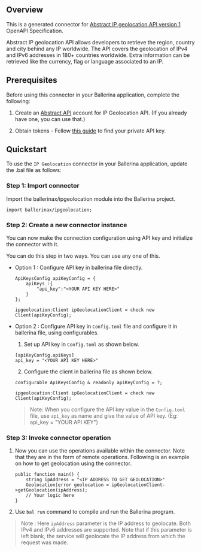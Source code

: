 ## Overview

This is a generated connector for [Abstract IP geolocation API version 1](https://www.abstractapi.com/ip-geolocation-api#docs) OpenAPI Specification.

Abstract IP geolocation API allows developers to retrieve the region, country and city behind any IP worldwide. The API covers the geolocation of IPv4 and IPv6 addresses in 180+ countries worldwide. Extra information can be retrieved like the currency, flag or language associated to an IP. 

## Prerequisites
Before using this connector in your Ballerina application, complete the following:

1. Create an [Abstract API](https://www.abstractapi.com/ip-geolocation-api#docs) account for IP Geolocation API. (If you already have one, you can use that.)

2. Obtain tokens - Follow [this guide](https://app.abstractapi.com/api/ip-geolocation/documentation) to find your private API key.

 
## Quickstart
To use the `IP Geolocation` connector in your Ballerina application, update the .bal file as follows:

### Step 1: Import connector
Import the ballerinax/ipgeolocation module into the Ballerina project.

```ballerina
import ballerinax/ipgeolocation;
```

### Step 2: Create a new connector instance
You can now make the connection configuration using API key and initialize the connector with it.

You can do this step in two ways. You can use any one of this.

- Option 1 :
    Configure API key in ballerina file directly. 

    ```ballerina
    ApiKeysConfig apiKeyConfig = {
        apiKeys :{
            "api_key":"<YOUR API KEY HERE>"
        }
    };

    ipgeolocation:Client ipGeolocationClient = check new Client(apiKeyConfig);
    ```

- Option 2 :
    Configure API key in `Config.toml` file and configure it in ballerina file, using configurables. 

    1. Set up API key in `Config.toml` as shown below.
    ```
    [apiKeyConfig.apiKeys]
    api_key = "<YOUR API KEY HERE>"
    ```

    2. Configure the client in ballerina file as shown below.
    ```ballerina
    configurable ApiKeysConfig & readonly apiKeyConfig = ?;

    ipgeolocation:Client ipGeolocationClient = check new Client(apiKeyConfig);
    ```
    > Note: When you configure the API key value in the `Config.toml` file, use `api_key` as name and give the value of API key. (Eg: api_key = "YOUR API KEY")   

### Step 3: Invoke  connector operation
1. Now you can use the operations available within the connector. Note that they are in the form of remote operations.
Following is an example on how to get geolocation using the connector.

    ```ballerina
    public function main() {
        string ipAddress = "<IP ADDRESS TO GET GEOLOCATION>"
        Geolocation|error geolocation = ipGeolocationClient->getGeolocation(ipAddress);
        // Your logic here
    }
    ```
2. Use `bal run` command to compile and run the Ballerina program.

> Note : Here `ipAddress` parameter is the IP address to geolocate. Both IPv4 and IPv6 addresses are supported. Note that if this parameter is left blank, the service will geolocate the IP address from which the request was made.
